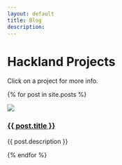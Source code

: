 ```yaml
---
layout: default
title: Blog
description: 
---
```


<h1>Hackland Projects</h1>

Click on a project for more info.

{% for post in site.posts %}
<div class="tool">
    <a href="{{ post.url }}"><img class="tool-pic" src="{{ post.main_image }}"/></a>
    <div class="tool-description">
        <a href="{{ post.url }}"><h3 class="tool-title">{{ post.title }}</h3></a>
        <p>
            {{ post.description }}
        </p>
    </div>
</div>
{% endfor %}
